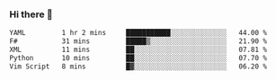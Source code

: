 ### Hi there 👋

<!--
**gustavkrist/gustavkrist** is a ✨ _special_ ✨ repository because its `README.md` (this file) appears on your GitHub profile.

Here are some ideas to get you started:

- 🔭 I’m currently working on ...
- 🌱 I’m currently learning ...
- 👯 I’m looking to collaborate on ...
- 🤔 I’m looking for help with ...
- 💬 Ask me about ...
- 📫 How to reach me: ...
- 😄 Pronouns: ...
- ⚡ Fun fact: ...
-->

<!--START_SECTION:waka-->

```txt
YAML         1 hr 2 mins     ███████████░░░░░░░░░░░░░░   44.00 %
F#           31 mins         █████▒░░░░░░░░░░░░░░░░░░░   21.90 %
XML          11 mins         ██░░░░░░░░░░░░░░░░░░░░░░░   07.81 %
Python       10 mins         ██░░░░░░░░░░░░░░░░░░░░░░░   07.70 %
Vim Script   8 mins          █▓░░░░░░░░░░░░░░░░░░░░░░░   06.20 %
```

<!--END_SECTION:waka-->
